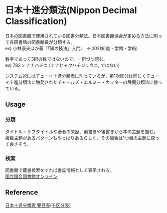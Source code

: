# 日本十進分類法(Nippon Decimal Classification)
日本の図書館で使用されている図書分類法。日本図書館協会が定める方法に則って各図書館の図書館員が分類する。  
ex) 小林康夫ほか著『「知の技法」入門』 -> 002(知識・学問・学術)  

数字であって3桁の数ではないので、一桁づつ読む。  
ex) 782 > ナナハチニ (ナナヒャクハチジュウニ, ではない)

システム的にはデューイ十進分類表に則っているが、第1次区分は同じくデューイ十進分類法に触発されたチャールズ・エルミー・カッターの展開分類法に倣っている。  


## Usage
### 分類
タイトル・サブタイトルや著者の来歴、前書きや後書きから本の主題を掴む。  
複数主題があるパターンもやっぱりあるらしく、その場合は1つ目の主題に絞って良さそう。  


### 検索
図書館で蔵書検索をすれば書誌情報として表示される。  
[国立国会図書館オンライン](https://ndlonline.ndl.go.jp/#!/)

## Reference
[日本十進分類表 要目表(千区分表)](http://www.library.pref.hokkaido.jp/doc/bunrui/1000NDC9.pdf)
